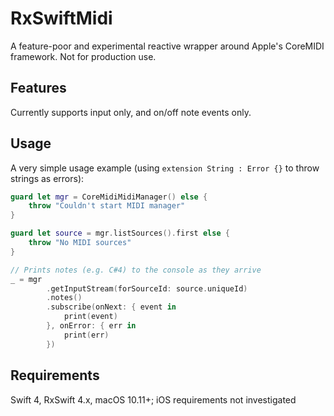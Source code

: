 # RxSwiftMidi

A feature-poor and experimental reactive wrapper around Apple's CoreMIDI framework. Not for production use. 

## Features

Currently supports input only, and on/off note events only. 

## Usage

A very simple usage example (using `extension String : Error {}` to throw strings as errors):

```swift
guard let mgr = CoreMidiMidiManager() else {
    throw "Couldn't start MIDI manager"
}

guard let source = mgr.listSources().first else {
    throw "No MIDI sources"
}

// Prints notes (e.g. C#4) to the console as they arrive
_ = mgr
        .getInputStream(forSourceId: source.uniqueId)
        .notes()
        .subscribe(onNext: { event in
            print(event)
        }, onError: { err in
            print(err)
        })
```

## Requirements

Swift 4, RxSwift 4.x, macOS 10.11+; iOS requirements not investigated